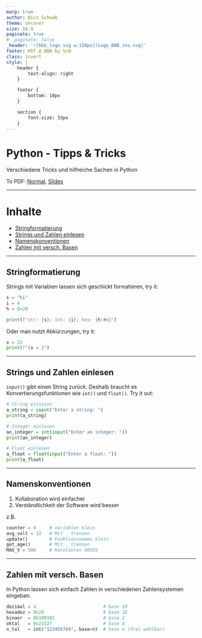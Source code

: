 ```yaml
---
marp: true
author: Nico Schwab
theme: uncover
size: 16:9
paginate: true
# _paginate: false
_header: '![bbb_logo_svg w:150px](Logo_BBB_inv.svg)'
footer: HST @ BBB by ScN
class: invert
style: |
    header {
        text-align: right
    }

    footer {
        bottom: 10px
    }

    section {
        font-size: 33px
    }
---
```


# Python - Tipps & Tricks
Verschiedene Tricks und hilfreiche Sachen in Python

To PDF: [Normal](pdfs/01_funktionen.pdf), [Slides](pdfs/01_funktionen_slides.pdf)

---

# Inhalte
- [Stringformatierung](#stringformatierung)
- [Strings und Zahlen einlesen](#strings-und-zahlen-einlesen)
- [Namenskonventionen](#namenskonventionen)
- [Zahlen mit versch. Basen](#zahlen-mit-versch-basen)

---

## Stringformatierung
Strings mit Variablen lassen sich geschickt formatieren, try it:
```python
s = "hi"
i = 4
h = 0x20

print(f"str: {s}; int: {i}; hex: {h:#x}")
```
Oder man nutzt Abkürzungen, try it:
```python
x = 22
print(f"{x = }")
```

---

## Strings und Zahlen einlesen
`input()` gibt einen String zurück. Deshalb braucht es Konvertierungsfunktionen wie `int()` und `float()`.
Try it out:
```python
# String einlesen
a_string = input("Enter a string: ")
print(a_string)

# Integer einlesen
an_integer = int(input("Enter an integer: "))
print(an_integer)

# Float einlesen
a_float = float(input("Enter a float: "))
print(a_float)
```

---

## Namenskonventionen
1. Kollaboration wird einfacher
2. Verständlichkeit der Software wird besser

z.B.
```python
counter = 0     # Variablen klein
avg_volt = 12   # Mit _ trennen
update()        # Funktionsnamen klein
get_age()       # Mit _ trennen
MAX_V = 500     # Konstanten GROSS
```

---

## Zahlen mit versch. Basen
In Python lassen sich einfach Zahlen in verschiedenen Zahlensystemen eingeben.
```python
dezimal = 4                         # base 10
hexadez = 0x20                      # base 16
binaer  = 0b100101                  # base 2
oktal   = 0o23327                   # base 8
n_tal   = int("123456789", base=n)  # base n (frei wählbar)
```